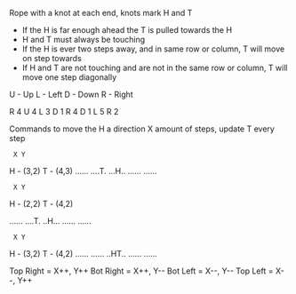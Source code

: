 Rope with a knot at each end, knots mark H and T
- If the H is far enough ahead the T is pulled towards the H
- H and T must always be touching
- If the H is ever two steps away, and in same row or column, T will move on step towards
- If H and T are not touching and are not in the same row or column, T will move one step diagonally  

U - Up
L - Left
D - Down
R - Right

R 4
U 4
L 3
D 1
R 4
D 1
L 5
R 2

Commands to move the H a direction X amount of steps, update T every step

     X Y
H - (3,2)
T - (4,3)
......
....T.
...H..
......
......

     X Y
H - (2,2)
T - (4,2)

......
....T.
..H...
......
......

     X Y
H - (3,2)
T - (4,2)
......
......
..HT..
......
......

Top Right = X++, Y++
Bot Right = X++, Y--
Bot Left  = X--, Y--
Top Left  = X--, Y++



